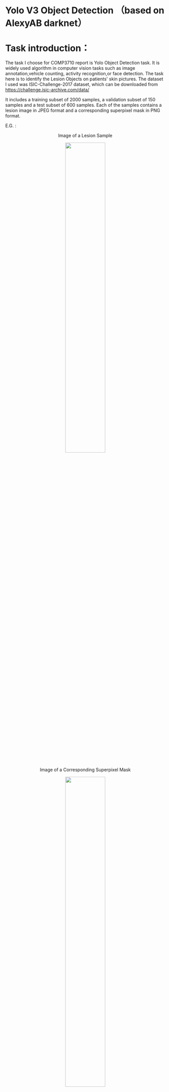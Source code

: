 # Yolo V3 Object Detection （based on AlexyAB darknet）

# Task introduction：
The task I choose for COMP3710 report is Yolo Object Detection task.
It is widely used algorithm in computer vision tasks such as image annotation,vehicle counting, activity recognition,or face detection.
The task here is to identify the Lesion Objects on patients' skin pictures. 
The dataset I used was ISIC-Challenge-2017 dataset, which can be downloaded from https://challenge.isic-archive.com/data/  

It includes a training subset of 2000 samples, a validation subset of 150 samples and a test subset of 600 samples.
Each of the samples contains a lesion image in JPEG format and a corresponding superpixel mask in PNG format.

E.G. :

<p align="center">
  Image of a Lesion Sample
</p>
<p align="center">
<img src="https://github.com/slowlier/PatternFlow/blob/156879a9709865f3b9ea5639f414373dd9c72cdc/recognition/S4607867_Jiaqiyu/darknet/data/ISIC_example/ISIC_0000001.jpg" width=50% height=50%>
</p>

</n>


<p align="center">
  Image of a Corresponding Superpixel Mask
</p>
<p align="center">
<img src="https://github.com/slowlier/PatternFlow/blob/156879a9709865f3b9ea5639f414373dd9c72cdc/recognition/S4607867_Jiaqiyu/darknet/data/ISIC_example/ISIC_0000001_segmentation.png" width=50% height=50%>
</p>



# Step1 building environment：
I have cloned Datknet library from https://github.com/AlexeyAB/darknet .
In order to build the yoloV3 model, 
Also, I have enabled CUDA, CUDNN and OPEN-CV library to accelerate the model with GPU computing.

I am using Windows10 as OS, so I followed AlexeyAB's tutorial - compile on Windows part.
I attempted to use Cmake GUI to compile darknet, but failed.
Then, I decided to compile darknet using vcpkg. This is the vcpkg compiling recommended by AlexeyAB:

1. Install Visual Studio 2017 or 2019. In case you need to download it, please go here: Visual Studio Community. Remember to install English language pack, this is mandatory for vcpkg!
2. Install CUDA enabling VS Integration during installation.
3. Open Powershell (Start -> All programs -> Windows Powershell) and type these commands:
```
Set-ExecutionPolicy unrestricted -Scope CurrentUser -Force
git clone https://github.com/AlexeyAB/darknet
cd darknet
.\build.ps1 -UseVCPKG -EnableOPENCV -EnableCUDA -EnableCUDNN
```

# Step2 preparing support files： 
I have downloaded ISIC challenge 2017 as the target dataset.
It contains 2000 train samples, 150 validation samples, and 600 test samples.
The ground truth of lesion objects are stored as segmentation shadows. 
So I wrote a python script to transform those images into the required format of input labels.

The darknet also requires us to set some parameters for the network.
Here is the configuration of my yoloV3 network:


# Step3 training yoloV3 model：

After setting up all the configurations, we can use the following command 




The trained weights is stored in [ url  ]


# Step4 validation on test set:

darknet has a build-in validation command, which can returns the average IOU ratio and other evaluation metrics.


# Conclusion


















# PatternFlow
Pattern recognition and image processing library for Tensorflow (TF)

This library is created and maintained by The University of Queensland [COMP3710](https://my.uq.edu.au/programs-courses/course.html?course_code=comp3710) students.

The library includes the following implemented in Tensorflow:
* fractals 
* algorithms
* recognition problems

In the algorithms, you will find many image processing algorithms ported to TF
* denoise algorithms 
* image processing algorithms 
* transform algorithms 
* metrics
* histograms
etc.

In the recognition folder, you will find many recognition problems solved including:
* OASIS brain segmentation
* Classification
etc.

